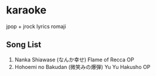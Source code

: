 # karaoke
jpop + jrock lyrics romaji

## Song List

1. Nanka Shiawase (なんか幸せ) Flame of Recca OP
2. Hohoemi no Bakudan (微笑みの爆弾) Yu Yu Hakusho OP
